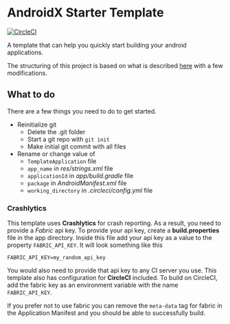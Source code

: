 # AndroidX Starter Template
[![CircleCI](https://circleci.com/gh/edwinnyawoli/androidx-starter-template.svg?style=svg)](https://circleci.com/gh/edwinnyawoli/androidx-starter-template)

A template that can help you quickly start building your android applications.

The structuring of this project is based on what is described
[here](https://overflow.buffer.com/2016/09/26/android-rethinking-package-structure/)
with a few modifications.

## What to do
There are a few things you need to do to get started.
* Reinitialize git
    * Delete the .git folder
    * Start a git repo with `git init`
    * Make initial git commit with all files
* Rename or change value of
    * `TemplateApplication` file
    * `app_name` in *res/strings.xml* file
    * `applicationId` in *app/build.gradle* file
    * `package` in *AndroidManifest.xml* file
    * `working_directory` in *.circleci/config.yml* file

### Crashlytics

This template uses **Crashlytics** for crash reporting. As a result,
you need to provide a *Fabric* api key. To provide your api key, create
a **build.properties** file in the app directory. Inside this file
add your api key as a value to the property `FABRIC_API_KEY`.
It will look something like this

    FABRIC_API_KEY=my_random_api_key

You would also need to provide that api key to any CI server you use.
This template also has configuration for **CircleCI** included. To build
on CircleCI, add the fabric key as an environment variable with the name
`FABRIC_API_KEY`.

If you prefer not to use fabric you can remove the `meta-data` tag for
fabric in the Application Manifest and you should be able to
successfully build.